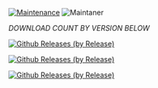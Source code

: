 [![Maintenance](https://img.shields.io/badge/Maintained%3F-yes-green.svg)](https://GitHub.com/Naereen/StrapDown.js/graphs/commit-activity)   ![Maintaner](https://img.shields.io/badge/maintainer-ChilledCryo-blue)

*DOWNLOAD COUNT BY VERSION BELOW*

[![Github Releases (by Release)](https://img.shields.io/github/downloads/HyconOS-Releases/onePlus8-instantnoodle/v2.0/total.svg)](https://GitHub.com/onePlus8-instantnoodle/releases)


[![Github Releases (by Release)](https://img.shields.io/github/downloads/HyconOS-Releases/onePlus8-instantnoodle/v1.5/total.svg)](https://GitHub.com/onePlus8-instantnoodle/releases)


[![Github Releases (by Release)](https://img.shields.io/github/downloads/HyconOS-Releases/onePlus8-instantnoodle/v1.0/total.svg)](https://GitHub.com/onePlus8-instantnoodle/releases)
